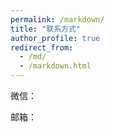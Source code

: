 ```yaml
---
permalink: /markdown/
title: "联系方式"
author_profile: true
redirect_from: 
  - /md/
  - /markdown.html
---
```



微信：

邮箱：
